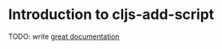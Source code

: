 # Introduction to cljs-add-script

TODO: write [great documentation](http://jacobian.org/writing/what-to-write/)
